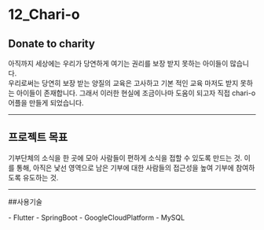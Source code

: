 # 12_Chari-o

## Donate to charity

<p> 
    아직까지 세상에는 우리가 당연하게 여기는 권리를 보장 받지 못하는 아이들이 많습니다.<br>
    우리로써는 당연히 보장 받는 양질의 교육은 고사하고 기본 적인 교육 마저도 받지 못하는 아이들이 존재합니다.    
    그래서 이러한 현실에 조금이나마 도움이 되고자 직접 chari-o 어플을 만들게 되었습니다.
</p>
<hr>

## 프로젝트 목표

<p>
    기부단체의 소식을 한 곳에 모아 사람들이 편하게 소식을 접할 수 있도록 만드는 것. 
    이를 통해, 아직은 낯선 영역으로 남은 기부에 대한 사람들의 접근성을 높여 기부에 참여하도록 유도하는 것. 
</p>
<hr>

##사용기술
<p>
    - Flutter
    - SpringBoot
    - GoogleCloudPlatform
    - MySQL
</p>

##
<p></p>
